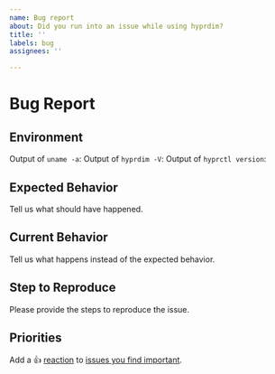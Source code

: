 ```yaml
---
name: Bug report
about: Did you run into an issue while using hyprdim?
title: ''
labels: bug
assignees: ''

---
```


# Bug Report

## Environment

Output of `uname -a`:
Output of `hyprdim -V`:
Output of `hyprctl version`:

## Expected Behavior
Tell us what should have happened.

## Current Behavior
Tell us what happens instead of the expected behavior.

## Step to Reproduce
Please provide the steps to reproduce the issue.

<!-- Don't change below. This tells other users to thumbs up your bug report. -->

## Priorities
Add a :+1: [reaction] to [issues you find important].

[reaction]: https://github.blog/2016-03-10-add-reactions-to-pull-requests-issues-and-comments/
[issues you find important]: https://github.com/donovanglover/hyprdim/issues?q=is%3Aissue+is%3Aopen+sort%3Areactions-%2B1-desc
